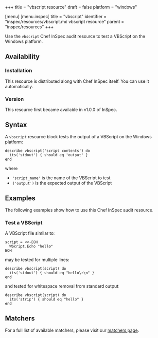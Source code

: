 +++
title = "vbscript resource"
draft = false
platform = "windows"

[menu]
  [menu.inspec]
    title = "vbscript"
    identifier = "inspec/resources/vbscript.md vbscript resource"
    parent = "inspec/resources"
+++


Use the `vbscript` Chef InSpec audit resource to test a VBScript on the Windows platform.


## Availability

### Installation

This resource is distributed along with Chef InSpec itself. You can use it automatically.

### Version

This resource first became available in v1.0.0 of InSpec.

## Syntax

A `vbscript` resource block tests the output of a VBScript on the Windows platform:

    describe vbscript('script contents') do
      its('stdout') { should eq 'output' }
    end

where

* `'script_name'` is the name of the VBScript to test
* `('output')` is the expected output of the VBScript


## Examples

The following examples show how to use this Chef InSpec audit resource.

### Test a VBScript

A VBScript file similar to:

    script = <<-EOH
      WScript.Echo "hello"
    EOH

may be tested for multiple lines:

    describe vbscript(script) do
      its('stdout') { should eq "hello\r\n" }
    end

and tested for whitespace removal from standard output:

    describe vbscript(script) do
      its('strip') { should eq "hello" }
    end


## Matchers

For a full list of available matchers, please visit our [matchers page](https://www.inspec.io/docs/reference/matchers/).

